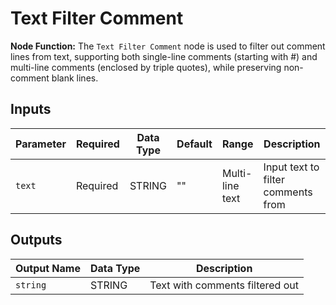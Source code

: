 # Text Filter Comment

**Node Function:** The `Text Filter Comment` node is used to filter out comment lines from text, supporting both single-line comments (starting with #) and multi-line comments (enclosed by triple quotes), while preserving non-comment blank lines.

## Inputs

| Parameter | Required | Data Type | Default | Range | Description |
|--|--|--|--|--|--|
| `text` | Required | STRING | "" | Multi-line text | Input text to filter comments from |

## Outputs

| Output Name | Data Type | Description |
|-------------|-----------|-------------|
| `string` | STRING | Text with comments filtered out |